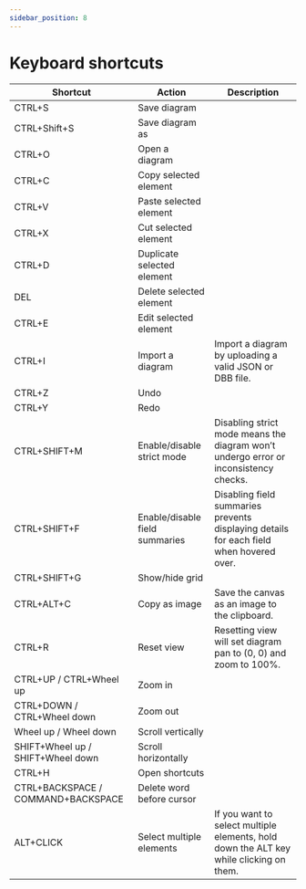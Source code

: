 ```yaml
---
sidebar_position: 8
---
```


# Keyboard shortcuts

| Shortcut | Action | Description |
| --- | --- | --- |
| CTRL+S | Save diagram |  |
| CTRL+Shift+S | Save diagram as |  |
| CTRL+O | Open a diagram |  |
| CTRL+C | Copy selected element |  |
| CTRL+V | Paste selected element |  |
| CTRL+X | Cut selected element |  |
| CTRL+D | Duplicate selected element |  |
| DEL | Delete selected element |  |
| CTRL+E | Edit selected element |  |
| CTRL+I | Import a diagram | Import a diagram by uploading a valid JSON or DBB file. |
| CTRL+Z | Undo |  |
| CTRL+Y | Redo |  |
| CTRL+SHIFT+M | Enable/disable strict mode | Disabling strict mode means the diagram won’t undergo error or inconsistency checks. |
| CTRL+SHIFT+F | Enable/disable field summaries | Disabling field summaries prevents displaying details for each field when hovered over. |
| CTRL+SHIFT+G | Show/hide grid |  |
| CTRL+ALT+C | Copy as image | Save the canvas as an image to the clipboard. |
| CTRL+R | Reset view | Resetting view will set diagram pan to (0, 0) and zoom to 100%. |
| CTRL+UP / CTRL+Wheel up | Zoom in |  |
| CTRL+DOWN / CTRL+Wheel down | Zoom out |  |
| Wheel up / Wheel down | Scroll vertically |  |
| SHIFT+Wheel up / SHIFT+Wheel down | Scroll horizontally |  |
| CTRL+H | Open shortcuts |  |
| CTRL+BACKSPACE / COMMAND+BACKSPACE | Delete word before cursor |  |
| ALT+CLICK | Select multiple elements | If you want to select multiple elements, hold down the ALT key while clicking on them. |

